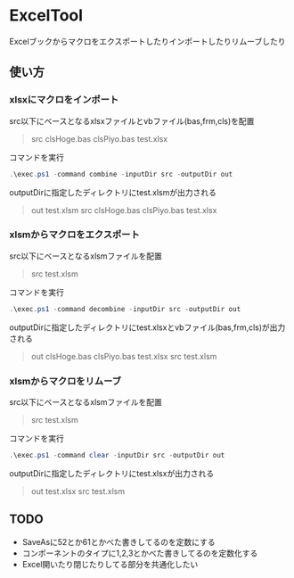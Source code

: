 # ExcelTool

Excelブックからマクロをエクスポートしたりインポートしたりリムーブしたり

## 使い方

### xlsxにマクロをインポート

src以下にベースとなるxlsxファイルとvbファイル(bas,frm,cls)を配置
> src
>     clsHoge.bas
>     clsPiyo.bas
>     test.xlsx

コマンドを実行

```ps1
.\exec.ps1 -command combine -inputDir src -outputDir out
```

outputDirに指定したディレクトリにtest.xlsmが出力される

> out
>     test.xlsm
> src
>     clsHoge.bas
>     clsPiyo.bas
>     test.xlsx

### xlsmからマクロをエクスポート

src以下にベースとなるxlsmファイルを配置

> src
>     test.xlsm

コマンドを実行

```ps1
.\exec.ps1 -command decombine -inputDir src -outputDir out
```

outputDirに指定したディレクトリにtest.xlsxとvbファイル(bas,frm,cls)が出力される

> out
>     clsHoge.bas
>     clsPiyo.bas
>     test.xlsx
> src
>     test.xlsm

### xlsmからマクロをリムーブ

src以下にベースとなるxlsmファイルを配置

> src
>     test.xlsm

コマンドを実行

```ps1
.\exec.ps1 -command clear -inputDir src -outputDir out
```

outputDirに指定したディレクトリにtest.xlsxが出力される

> out
>     test.xlsx
> src
>     test.xlsm

## TODO

- SaveAsに52とか61とかべた書きしてるのを定数にする
- コンポーネントのタイプに1,2,3とかべた書きしてるのを定数化する
- Excel開いたり閉じたりしてる部分を共通化したい
